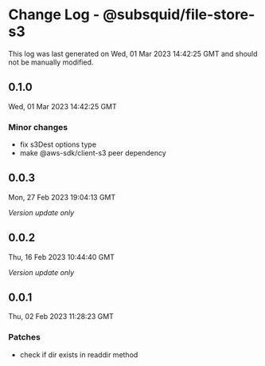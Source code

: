# Change Log - @subsquid/file-store-s3

This log was last generated on Wed, 01 Mar 2023 14:42:25 GMT and should not be manually modified.

## 0.1.0
Wed, 01 Mar 2023 14:42:25 GMT

### Minor changes

- fix s3Dest options type
- make @aws-sdk/client-s3 peer dependency

## 0.0.3
Mon, 27 Feb 2023 19:04:13 GMT

_Version update only_

## 0.0.2
Thu, 16 Feb 2023 10:44:40 GMT

_Version update only_

## 0.0.1
Thu, 02 Feb 2023 11:28:23 GMT

### Patches

- check if dir exists in readdir method


